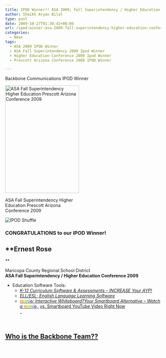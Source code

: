 ```yaml
---
title: IPOD Winner!! ASA 2009; Fall Superintendency / Higher Education Conference 2009; Prescott, Arizona
author: Shaikh Aryan Bilal
type: post
date: 2009-10-27T01:30:42+00:00
url: /ipod-winner-asa-2009-fall-superintendency-higher-education-conference-2009-prescott-arizona/
categories:
  - News
tags:
  - ASA 2009 IPOD Winner
  - ASA Fall Superintendency 2009 Ipod Winner
  - Higher Education Conference 2009 Ipod Winner
  - Prescott Arizona Conference 2009 IPOD Winner

---
```

Backbone Communications IPOD Winner  


<div id="attachment_1699" style="width: 249px" class="wp-caption aligncenter">
  <img aria-describedby="caption-attachment-1699" loading="lazy" class="size-full wp-image-1699" title="ASA Fall Superintendency Higher Education Prescott Arizona Conference 2009" src="http://www.backbonecommunications.com/wp-content/uploads/ASA-Fall-Superintendency-Higher-Education-Prescott-Arizona-Conference-2009.png" alt="ASA Fall Superintendency Higher Education Prescott Arizona Conference 2009" width="239" height="349" />
  
  <p id="caption-attachment-1699" class="wp-caption-text">
    ASA Fall Superintendency Higher Education Prescott Arizona Conference 2009
  </p>
</div>

<p class="entry">
  <img class="aligncenter" src="http://www.backbonecommunications.com/wp-content/uploads/ipod-shuffle.png" alt="IPOD Shuffle" />
</p>

### CONGRATULATIONS to our IPOD Winner!

## **Ernest Rose  
** 

Maricopa County Regional School District  
**ASA Fall Superintendency / Higher Education Conference 2009**

  * <a title="K-12 Curriculum Software & Assessments -- APPROVED by Nevada Department of Education" href="../the-anywhere-learning-system/" target="_blank" rel="noopener"><strong><span style="color: #ff0000;"> </span></strong></a> Education Software Tools: 
      * _<a title="K-12 Curriculum Software & Assessments -- APPROVED by Nevada Department of Education" href="../the-anywhere-learning-system/" target="_blank" rel="noopener">K-12 Curriculum Software & Assessments &#8211; INCREASE Your AYP!<br /> </a>_
      * _<a title="ELL/ESL; English Language Learning Software -- APPROVED " href="../news/dyned-meets-the-needs-of-english-language-learners-ell-in-clark-county-school-district-nevada/" target="_blank" rel="noopener">ELL/ESL; English Language Learning Software </a>_
      * <a title="mimio: Interactive Whiteboard - Smartboard Alternative - mimio vs. smartboard" href="../news/mimio-vs-smartboard/" target="_blank" rel="noopener"><strong><span style="color: #e19422;">m</span></strong><strong><span style="color: #e1dd06;">i</span></strong><strong><span style="color: #8cc540;">m</span></strong><strong><span style="color: #27a8e2;">i</span></strong><strong><span style="color: #ab248d;">o</span></strong></a>_<a title="mimio: Interactive Whiteboard - Smartboard Alternative - mimio vs. smartboard" href="../news/mimio-vs-smartboard/" target="_blank" rel="noopener">: Interactive Whiteboard?Your Smartboard Alternative &#8211; Watch a </a>_<a title="mimio: Interactive Whiteboard - Smartboard Alternative - mimio vs. smartboard" href="../news/mimio-vs-smartboard/" target="_blank" rel="noopener"><strong><span style="color: #e19422;">m</span></strong><strong><span style="color: #e1dd06;">i</span></strong><strong><span style="color: #8cc540;">m</span></strong><strong><span style="color: #27a8e2;">i</span></strong><strong><span style="color: #ab248d;">o</span></strong></a>_ <a title="mimio: Interactive Whiteboard - Smartboard Alternative - mimio vs. smartboard" href="../news/mimio-vs-smartboard/" target="_blank" rel="noopener">vs. Smartboard YouTube Video Right Now</a>  
_ 

<p class="border">
  <span style="color: #ffffff;">&#8211;</span>
</p>

## <a title="The Backbone Team" href="../contact-us/" target="_blank" rel="noopener">Who is the Backbone Team??</a>

## <span style="color: #ffffff;">&#8211;</span>